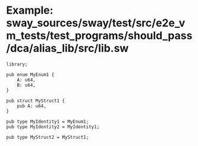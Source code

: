 # Example: sway_sources/sway/test/src/e2e_vm_tests/test_programs/should_pass/dca/alias_lib/src/lib.sw

```sway
library;

pub enum MyEnum1 {
    A: u64,
    B: u64,
}

pub struct MyStruct1 {
    pub A: u64,
}

pub type MyIdentity1 = MyEnum1;
pub type MyIdentity2 = MyIdentity1;

pub type MyStruct2 = MyStruct1;
```
